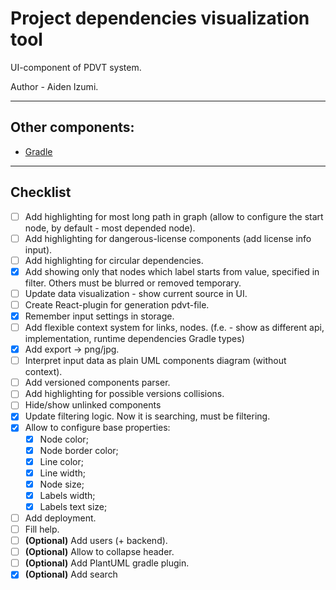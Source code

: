 # Project dependencies visualization tool
UI-component of PDVT system.

Author - Aiden Izumi.

_________

## Other components:
* [Gradle](https://github.com/Flamesson/pdvt-gradle)


_________

## Checklist
* [ ] Add highlighting for most long path in graph (allow to configure the start node, by default - most depended node).
* [ ] Add highlighting for dangerous-license components (add license info input).
* [ ] Add highlighting for circular dependencies.
* [X] Add showing only that nodes which label starts from value, specified in filter. Others must be blurred or removed temporary.
* [ ] Update data visualization - show current source in UI.
* [ ] Create React-plugin for generation pdvt-file.
* [X] Remember input settings in storage.
* [ ] Add flexible context system for links, nodes. (f.e. - show as different api, implementation, runtime dependencies Gradle types)
* [X] Add export -> png/jpg.
* [ ] Interpret input data as plain UML components diagram (without context).
* [ ] Add versioned components parser.
* [ ] Add highlighting for possible versions collisions.
* [ ] Hide/show unlinked components
* [X] Update filtering logic. Now it is searching, must be filtering.
* [X] Allow to configure base properties:
    * [X] Node color;
    * [X] Node border color;
    * [X] Line color;
    * [X] Line width;
    * [X] Node size;
    * [X] Labels width;
    * [X] Labels text size;
* [ ] Add deployment.
* [ ] Fill help.
* [ ] **(Optional)** Add users (+ backend).
* [ ] **(Optional)** Allow to collapse header.
* [ ] **(Optional)** Add PlantUML gradle plugin.
* [X] **(Optional)** Add search
